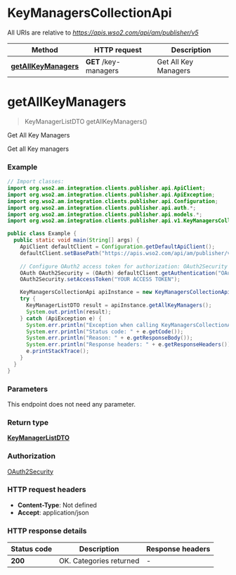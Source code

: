 # KeyManagersCollectionApi

All URIs are relative to *https://apis.wso2.com/api/am/publisher/v5*

Method | HTTP request | Description
------------- | ------------- | -------------
[**getAllKeyManagers**](KeyManagersCollectionApi.md#getAllKeyManagers) | **GET** /key-managers | Get All Key Managers


<a name="getAllKeyManagers"></a>
# **getAllKeyManagers**
> KeyManagerListDTO getAllKeyManagers()

Get All Key Managers

Get all Key managers 

### Example
```java
// Import classes:
import org.wso2.am.integration.clients.publisher.api.ApiClient;
import org.wso2.am.integration.clients.publisher.api.ApiException;
import org.wso2.am.integration.clients.publisher.api.Configuration;
import org.wso2.am.integration.clients.publisher.api.auth.*;
import org.wso2.am.integration.clients.publisher.api.models.*;
import org.wso2.am.integration.clients.publisher.api.v1.KeyManagersCollectionApi;

public class Example {
  public static void main(String[] args) {
    ApiClient defaultClient = Configuration.getDefaultApiClient();
    defaultClient.setBasePath("https://apis.wso2.com/api/am/publisher/v5");
    
    // Configure OAuth2 access token for authorization: OAuth2Security
    OAuth OAuth2Security = (OAuth) defaultClient.getAuthentication("OAuth2Security");
    OAuth2Security.setAccessToken("YOUR ACCESS TOKEN");

    KeyManagersCollectionApi apiInstance = new KeyManagersCollectionApi(defaultClient);
    try {
      KeyManagerListDTO result = apiInstance.getAllKeyManagers();
      System.out.println(result);
    } catch (ApiException e) {
      System.err.println("Exception when calling KeyManagersCollectionApi#getAllKeyManagers");
      System.err.println("Status code: " + e.getCode());
      System.err.println("Reason: " + e.getResponseBody());
      System.err.println("Response headers: " + e.getResponseHeaders());
      e.printStackTrace();
    }
  }
}
```

### Parameters
This endpoint does not need any parameter.

### Return type

[**KeyManagerListDTO**](KeyManagerListDTO.md)

### Authorization

[OAuth2Security](../README.md#OAuth2Security)

### HTTP request headers

 - **Content-Type**: Not defined
 - **Accept**: application/json

### HTTP response details
| Status code | Description | Response headers |
|-------------|-------------|------------------|
**200** | OK. Categories returned  |  -  |

